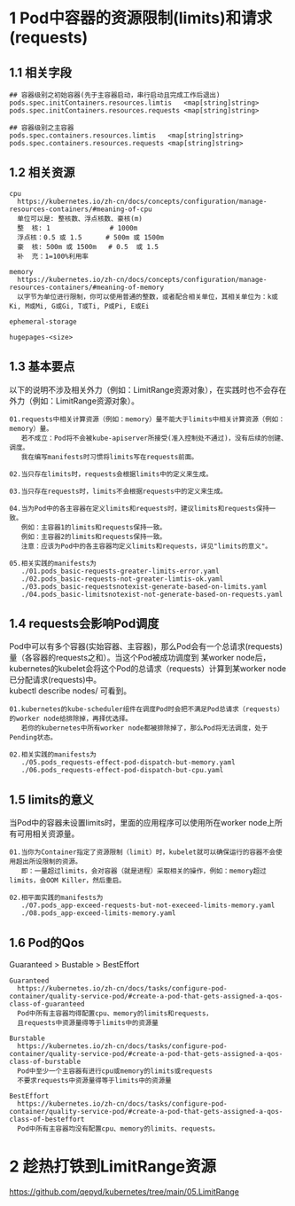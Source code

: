# 1 Pod中容器的资源限制(limits)和请求(requests)
## 1.1 相关字段
```
## 容器级别之初始容器(先于主容器启动，串行启动且完成工作后退出)
pods.spec.initContainers.resources.limtis   <map[string]string>
pods.spec.initContainers.resources.requests <map[string]string>

## 容器级别之主容器
pods.spec.containers.resources.limtis   <map[string]string>
pods.spec.containers.resources.requests <map[string]string>
```

## 1.2 相关资源
```
cpu
  https://kubernetes.io/zh-cn/docs/concepts/configuration/manage-resources-containers/#meaning-of-cpu
  单位可以是: 整核数、浮点核数、豪核(m)
  整  核: 1               # 1000m
  浮点核：0.5 或 1.5      # 500m 或 1500m
  豪  核: 500m 或 1500m   # 0.5  或 1.5
  补  充：1=100%利用率

memory
  https://kubernetes.io/zh-cn/docs/concepts/configuration/manage-resources-containers/#meaning-of-memory
  以字节为单位进行限制，你可以使用普通的整数，或者配合相关单位，其相关单位为：k或Ki, M或Mi, G或Gi, T或Ti, P或Pi, E或Ei

ephemeral-storage

hugepages-<size>
```

## 1.3 基本要点
以下的说明不涉及相关外力（例如：LimitRange资源对象），在实践时也不会存在外力（例如：LimitRange资源对象）。
```
01.requests中相关计算资源（例如：memory）量不能大于limits中相关计算资源（例如：memory）量。
   若不成立：Pod将不会被kube-apiserver所接受(准入控制处不通过)，没有后续的创建、调度。
   我在编写manifests时习惯将limits写在requests前面。

02.当只存在limits时，requests会根据limits中的定义来生成。

03.当只存在requests时，limits不会根据requests中的定义来生成。

04.当为Pod中的各主容器在定义limits和requests时，建议limits和requests保持一致。
   例如：主容器1的limits和requests保持一致。
   例如：主容器2的limits和requests保持一致。
   注意：应该为Pod中的各主容器均定义limits和requests，详见"limits的意义"。

05.相关实践的manifests为
   ./01.pods_basic-requests-greater-limits-error.yaml
   ./02.pods_basic-requests-not-greater-limtis-ok.yaml
   ./03.pods_basic-requestsnotexist-generate-based-on-limits.yaml
   ./04.pods_basic-limitsnotexist-not-generate-based-on-requests.yaml
```

## 1.4 requests会影响Pod调度
Pod中可以有多个容器(实始容器、主容器)，那么Pod会有一个总请求(requests)量（各容器的requests之和）。当这个Pod被成功调度到
某worker node后，kubernetes的kubelet会将这个Pod的总请求（requests）计算到某worker node已分配请求(requests)中。  
kubectl describe nodes/<NodeName> 可看到。
```
01.kubernetes的kube-scheduler组件在调度Pod时会把不满足Pod总请求（requests）的worker node给排除掉，再择优选择。
   若你的kubernetes中所有worker node都被排除掉了，那么Pod将无法调度，处于Pending状态。

02.相关实践的manifests为
   ./05.pods_requests-effect-pod-dispatch-but-memory.yaml
   ./06.pods_requests-effect-pod-dispatch-but-cpu.yaml
```

## 1.5 limits的意义
当Pod中的容器未设置limits时，里面的应用程序可以使用所在worker node上所有可用相关资源量。
```
01.当你为Container指定了资源限制（limit）时，kubelet就可以确保运行的容器不会使用超出所设限制的资源。
   即：一量超过limits，会对容器（就是进程）采取相关的操作，例如：memory超过limits，会OOM Killer，然后重启。

02.相平面实践的manifests为
   ./07.pods_app-exceed-requests-but-not-execeed-limits-memory.yaml
   ./08.pods_app-exceed-limits-memory.yaml
```

## 1.6 Pod的Qos 
Guaranteed > Bustable > BestEffort
```
Guaranteed
  https://kubernetes.io/zh-cn/docs/tasks/configure-pod-container/quality-service-pod/#create-a-pod-that-gets-assigned-a-qos-class-of-guaranteed
  Pod中所有主容器均得配置cpu、memory的limits和requests，
  且requests中资源量得等于limits中的资源量

Burstable
  https://kubernetes.io/zh-cn/docs/tasks/configure-pod-container/quality-service-pod/#create-a-pod-that-gets-assigned-a-qos-class-of-burstable
  Pod中至少一个主容器有进行cpu或memory的limits或requests
  不要求requests中资源量得等于limits中的资源量

BestEffort
  https://kubernetes.io/zh-cn/docs/tasks/configure-pod-container/quality-service-pod/#create-a-pod-that-gets-assigned-a-qos-class-of-besteffort
  Pod中所有主容器均没有配置cpu、memory的limits、requests。
```

# 2 趁热打铁到LimitRange资源
https://github.com/qepyd/kubernetes/tree/main/05.LimitRange

